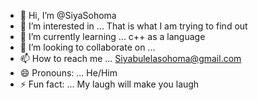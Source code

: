 - 👋 Hi, I’m @SiyaSohoma
- 👀 I’m interested in ... That is what I am trying to find out
- 🌱 I’m currently learning ... c++ as a language
- 💞️ I’m looking to collaborate on ...
- 📫 How to reach me ... Siyabulelasohoma@gmail.com
- 😄 Pronouns: ... He/Him
- ⚡ Fun fact: ... My laugh will make you laugh

<!---
SiyaSohoma/SiyaSohoma is a ✨ special ✨ repository because its `README.md` (this file) appears on your GitHub profile.
You can click the Preview link to take a look at your changes.
--->
